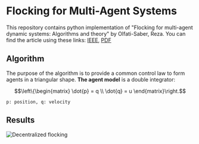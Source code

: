 # Flocking for Multi-Agent Systems
This repository contains python implementation of "Flocking for multi-agent dynamic systems: Algorithms and theory" by Olfati-Saber, Reza.
You can find the article using these links: [IEEE](https://ieeexplore.ieee.org/abstract/document/1605401), [PDF](https://sci-hub.yncjkj.com/10.1109/TAC.2005.864190)

## Algorithm
The purpose of the algorithm is to provide a common control law to form agents in a triangular shape.
**The agent model** is a double integrator:
```math
\left\{\begin{matrix}
\dot{p} = q \\
\dot{q} = u
\end{matrix}\right.
```
```p: position, q: velocity```

## Results
![Decentralized flocking](https://user-images.githubusercontent.com/56114938/148604364-b6553929-3468-4491-b473-babe69609b35.gif)
